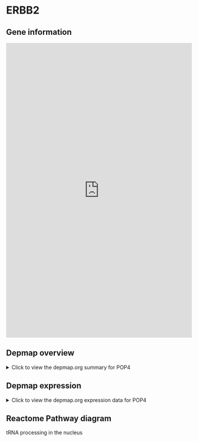 <h1>ERBB2</h1>

<h2>Gene information</h2>
<iframe src="https://depmap.org/portal/gene/POP4?tab=about" style="border:none;width:100%;height:800px"></iframe>

<h2>Depmap overview</h2>
<details>
  <summary>Click to view the depmap.org summary for POP4</summary>
  <iframe src="https://depmap.org/portal/gene/POP4?tab=overview" style="border:none;width:100%;height:800px"></iframe>
</details>

<h2>Depmap expression</h2>
<details>
  <summary>Click to view the depmap.org expression data for POP4</summary>
  <iframe src="https://depmap.org/portal/gene/POP4?tab=characterization" style="border:none;width:100%;height:800px"></iframe>
</details>



<h2>Reactome Pathway diagram</h2>
tRNA processing in the nucleus
<div id="diagramHolder"></div>

<script>
    //Creating the Reactome Diagram widget
    //Take into account a proxy needs to be set up in your server side pointing to www.reactome.org
    function onReactomeDiagramReady(){  //This function is automatically called when the widget code is ready to be used
        var diagram = Reactome.Diagram.create({
            "placeHolder" : "diagramHolder",
            "width" : 900,
            "height" : 500
        });

        //Initialising it to the "Hemostasis" pathway
        diagram.loadDiagram("R-HSA-6784531");

        //Adding different listeners

        diagram.onDiagramLoaded(function (loaded) {
            console.info("Loaded ", loaded);
            diagram.flagItems("BAD");
	    diagram.flagItems("Q92934");
            if (loaded == "R-HSA-6784531") diagram.selectItem("R-HSA-6784531");
        });

     }
</script>




